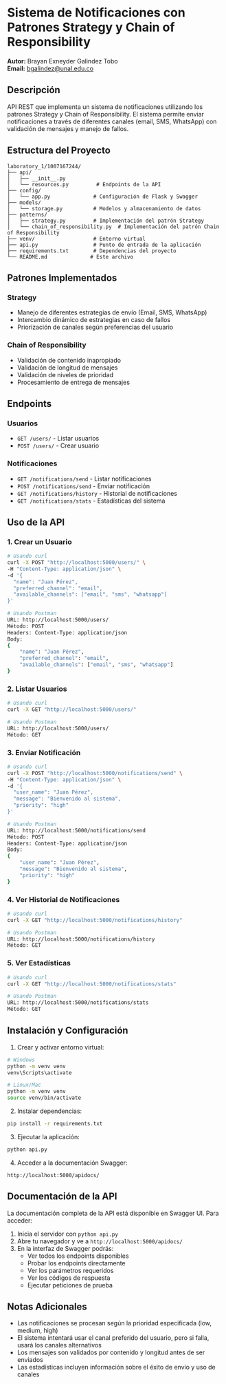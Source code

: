 # Sistema de Notificaciones con Patrones Strategy y Chain of Responsibility

**Autor:** Brayan Exneyder Galindez Tobo  
**Email:** bgalindez@unal.edu.co  

## Descripción

API REST que implementa un sistema de notificaciones utilizando los patrones Strategy y Chain of Responsibility. El sistema permite enviar notificaciones a través de diferentes canales (email, SMS, WhatsApp) con validación de mensajes y manejo de fallos.

## Estructura del Proyecto

```
laboratory_1/1007167244/
├── api/
│   ├── __init__.py
│   └── resources.py         # Endpoints de la API
├── config/
│   └── app.py              # Configuración de Flask y Swagger
├── models/
│   └── storage.py          # Modelos y almacenamiento de datos
├── patterns/
│   ├── strategy.py         # Implementación del patrón Strategy
│   └── chain_of_responsibility.py  # Implementación del patrón Chain of Responsibility
├── venv/                   # Entorno virtual
├── api.py                  # Punto de entrada de la aplicación
├── requirements.txt        # Dependencias del proyecto
└── README.md              # Este archivo
```

## Patrones Implementados

### Strategy
- Manejo de diferentes estrategias de envío (Email, SMS, WhatsApp)
- Intercambio dinámico de estrategias en caso de fallos
- Priorización de canales según preferencias del usuario

### Chain of Responsibility
- Validación de contenido inapropiado
- Validación de longitud de mensajes
- Validación de niveles de prioridad
- Procesamiento de entrega de mensajes

## Endpoints

### Usuarios
- `GET /users/` - Listar usuarios
- `POST /users/` - Crear usuario

### Notificaciones
- `GET /notifications/send` - Listar notificaciones
- `POST /notifications/send` - Enviar notificación
- `GET /notifications/history` - Historial de notificaciones
- `GET /notifications/stats` - Estadísticas del sistema

## Uso de la API

### 1. Crear un Usuario
```bash
# Usando curl
curl -X POST "http://localhost:5000/users/" \
-H "Content-Type: application/json" \
-d '{
  "name": "Juan Pérez",
  "preferred_channel": "email",
  "available_channels": ["email", "sms", "whatsapp"]
}'

# Usando Postman
URL: http://localhost:5000/users/
Método: POST
Headers: Content-Type: application/json
Body:
{
    "name": "Juan Pérez",
    "preferred_channel": "email",
    "available_channels": ["email", "sms", "whatsapp"]
}
```

### 2. Listar Usuarios
```bash
# Usando curl
curl -X GET "http://localhost:5000/users/"

# Usando Postman
URL: http://localhost:5000/users/
Método: GET
```

### 3. Enviar Notificación
```bash
# Usando curl
curl -X POST "http://localhost:5000/notifications/send" \
-H "Content-Type: application/json" \
-d '{
  "user_name": "Juan Pérez",
  "message": "Bienvenido al sistema",
  "priority": "high"
}'

# Usando Postman
URL: http://localhost:5000/notifications/send
Método: POST
Headers: Content-Type: application/json
Body:
{
    "user_name": "Juan Pérez",
    "message": "Bienvenido al sistema",
    "priority": "high"
}
```

### 4. Ver Historial de Notificaciones
```bash
# Usando curl
curl -X GET "http://localhost:5000/notifications/history"

# Usando Postman
URL: http://localhost:5000/notifications/history
Método: GET
```

### 5. Ver Estadísticas
```bash
# Usando curl
curl -X GET "http://localhost:5000/notifications/stats"

# Usando Postman
URL: http://localhost:5000/notifications/stats
Método: GET
```

## Instalación y Configuración

1. Crear y activar entorno virtual:
```bash
# Windows
python -m venv venv
venv\Scripts\activate

# Linux/Mac
python -m venv venv
source venv/bin/activate
```

2. Instalar dependencias:
```bash
pip install -r requirements.txt
```

3. Ejecutar la aplicación:
```bash
python api.py
```

4. Acceder a la documentación Swagger:
```
http://localhost:5000/apidocs/
```

## Documentación de la API

La documentación completa de la API está disponible en Swagger UI. Para acceder:

1. Inicia el servidor con `python api.py`
2. Abre tu navegador y ve a `http://localhost:5000/apidocs/`
3. En la interfaz de Swagger podrás:
   - Ver todos los endpoints disponibles
   - Probar los endpoints directamente
   - Ver los parámetros requeridos
   - Ver los códigos de respuesta
   - Ejecutar peticiones de prueba

## Notas Adicionales

- Las notificaciones se procesan según la prioridad especificada (low, medium, high)
- El sistema intentará usar el canal preferido del usuario, pero si falla, usará los canales alternativos
- Los mensajes son validados por contenido y longitud antes de ser enviados
- Las estadísticas incluyen información sobre el éxito de envío y uso de canales 